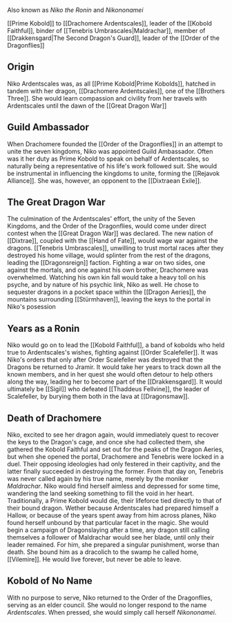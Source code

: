 Also known as *Niko the Ronin* and *Nikononamei*

[[Prime Kobold]] to [[Drachomere Ardentscales]], leader of the [[Kobold Faithful]], binder of [[Tenebris Umbrascales|Maldrachar]], member of [[Drakkensgard|The Second Dragon's Guard]], leader of the [[Order of the Dragonflies]]

## Origin
Niko Ardentscales was, as all [[Prime Kobold|Prime Kobolds]], hatched in tandem with her dragon, [[Drachomere Ardentscales]], one of the [[Brothers Three]]. She would learn compassion and civility from her travels with Ardentscales until the dawn of the [[Great Dragon War]]

## Guild Ambassador
When Drachomere founded the [[Order of the Dragonflies]] in an attempt to unite the seven kingdoms, Niko was appointed Guild Ambassador. Often was it her duty as Prime Kobold to speak on behalf of Ardentscales, so naturally being a representative of his life's work followed suit. She would be instrumental in influencing the kingdoms to unite, forming the [[Rejavok Alliance]]. She was, however, an opponent to the [[Dixtraean Exile]].

## The Great Dragon War
The culmination of the Ardentscales' effort, the unity of the Seven Kingdoms, and the Order of the Dragonflies, would come under direct contest when the [[Great Dragon War]] was declared. The new nation of [[Dixtrae]], coupled with the [[Hand of Fate]], would wage war against the dragons. [[Tenebris Umbrascales]], unwilling to trust mortal races after they destroyed his home village, would splinter from the rest of the dragons, leading the [[Dragonsreign]] faction. Fighting a war on two sides, one against the mortals, and one against his own brother, Drachomere was overwhelmed. Watching his own kin fall would take a heavy toll on his psyche, and by nature of his psychic link, Niko as well.
He chose to sequester dragons in a pocket space within the [[Dragon Aeries]], the mountains surrounding [[Stürmhaven]], leaving the keys to the portal in Niko's posession

## Years as a Ronin
Niko would go on to lead the [[Kobold Faithful]], a band of kobolds who held true to Ardentscales's wishes, fighting against [[Order Scalefeller]]. It was Niko's orders that only after Order Scalefeller was destroyed that the Dragons be returned to Jramir.
It would take her years to track down all the known members, and in her quest she would often detour to help others along the way, leading her to become part of the [[Drakkensgard]]. It would ultimately be [[Sigil]] who defeated [[Thaddeus Fellvine]], the leader of Scalefeller, by burying them both in the lava at [[Dragonsmaw]].

## Death of Drachomere
Niko, excited to see her dragon again, would immediately quest to recover the keys to the Dragon's cage, and once she had collected them, she gathered the Kobold Faithful and set out for the peaks of the Dragon Aeries, but when she opened the portal, Drachomere and Tenebris were locked in a duel. Their opposing ideologies had only festered in their captivity, and the latter finally succeeded in destroying the former. From that day on, Tenebris was never called again by his true name, merely by the moniker *Maldrachar*. 
Niko would find herself aimless and depressed for some time, wandering the land seeking something to fill the void in her heart. Traditionally, a Prime Kobold would die, their lifeforce tied directly to that of their bound dragon. Wether because Ardentscales had prepared himself a Hallow, or because of the years spent away from him across planes, Niko found herself unbound by that particular facet in the magic.
She would begin a campaign of Dragonslaying after a time, any dragon still calling themselves a follower of Maldrachar would see her blade, until only their leader remained. For him, she prepared a singular punishment, worse than death. She bound him as a dracolich to the swamp he called home, [[Vilemire]]. He would live forever, but never be able to leave.

## Kobold of No Name
With no purpose to serve, Niko returned to the Order of the Dragonflies, serving as an elder council. She would no longer respond to the name *Ardentscales*. When pressed, she would simply call herself *Nikononamei*.